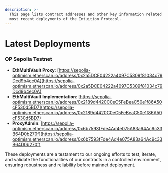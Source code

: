 ```yaml
---
description: >-
  This page lists contract addresses and other key information related to the
  most recent deployments of the Intuition Protocol.
---
```


# Latest Deployments

### OP Sepolia Testnet

* **EthMultiVault Proxy**: [https://sepolia-optimism.etherscan.io/address/0x2a5DCE04222a4097C5309f81034c79Dcd9b4ec0A](https://sepolia-optimism.etherscan.io/address/0x2a5DCE04222a4097C5309f81034c79Dcd9b4ec0A)
* **EthMultiVault Implementation**: [https://sepolia-optimism.etherscan.io/address/0x2189d4420C0eC5FeBeaC50e1f86A50cF530d5BD7](https://sepolia-optimism.etherscan.io/address/0x2189d4420C0eC5FeBeaC50e1f86A50cF530d5BD7)
* **ProxyAdmin**: [https://sepolia-optimism.etherscan.io/address/0x6b7593fFde4Ad4e075A83a64Ac9c33B64D0b270f](https://sepolia-optimism.etherscan.io/address/0x6b7593fFde4Ad4e075A83a64Ac9c33B64D0b270f)

These deployments are a testament to our ongoing efforts to test, iterate, and validate the functionalities of our contracts in a controlled environment, ensuring robustness and reliability before mainnet deployment.
